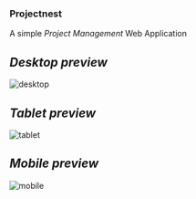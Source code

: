 ### Projectnest

A simple *Project Management* Web Application

## *Desktop preview*

![desktop](https://github.com/projectfinalaudio/projectnest/blob/admin_dashboard/previews/admin%20dashboard.png?raw=true)

## *Tablet preview*

![tablet](https://github.com/projectfinalaudio/projectnest/blob/admin_dashboard/previews/admin%20dashboard(tablet%20view).png?raw=true)

## *Mobile preview*

![mobile](https://github.com/projectfinalaudio/projectnest/blob/admin_dashboard/previews/admin%20dashboard(mobile%20view).png?raw=true)
